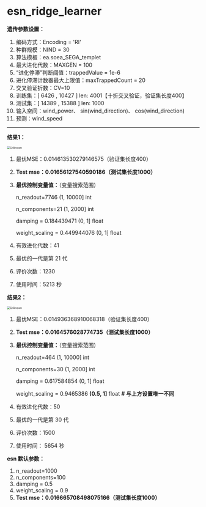 # esn_ridge_learner

**遗传参数设置：**

1. 编码方式：Encoding = 'RI'
2.  种群规模：NIND = 30
3. 算法模板：ea.soea_SEGA_templet
4. 最大进化代数：MAXGEN = 100
5. “进化停滞”判断阈值：trappedValue = 1e-6
6.  进化停滞计数器最大上限值：maxTrappedCount = 20
7. 交叉验证折数：CV=10
8. 训练集：[ 6426 , 10427 ] len: 4001【十折交叉验证，验证集长度400】
9. 测试集：[ 14389 , 15388 ] len: 1000
10. 输入空间：wind_power、 sin(wind_direction)、 cos(wind_direction)
11. 预测：wind_speed

---

**结果1：**

<img src="/Users/apple/Documents/ML_Project/ML - 2.1/module/GA/Result3/Unknown.png" alt="Unknown" style="zoom: 50%;" />

1. 最优MSE：0.014613530279146575（验证集长度400）

2. **Test mse：0.01656127540590186（测试集长度1000）**

3. **最优控制变量值：**（变量搜索范围）

   n_readout=7746  				 	 (1, 10000] int

   n_components=21 				   (1, 2000] int

   damping = 0.184439471 		  (0, 1] float

   weight_scaling = 0.449944076 (0, 1] float

4. 有效进化代数：41

5. 最优的一代是第 21 代

6. 评价次数：1230

7. 使用时间：5213 秒

**结果2：**

<img src="/Users/apple/Documents/ML_Project/ML - 2.1/module/GA/Result4/Unknown.png" alt="Unknown" style="zoom: 50%;" />

1. 最优MSE：0.014936368910068318（验证集长度400）

2. **Test mse：0.0164576028774735（测试集长度1000）**

3. **最优控制变量值：**（变量搜索范围）

   n_readout=464  				 	  (1, 10000] int

   n_components=30 			      (1, 2000] int

   damping = 0.617584854		  (0, 1] float

   weight_scaling = 0.9465386  **(0.5, 1]** float **# 与上方设置唯一不同**

4. 有效进化代数：50

5. 最优的一代是第 30 代

6. 评价次数：1500

7. 使用时间： 5654 秒

**esn 默认参数：**

1. n_readout=1000
2. n_components=100
3. damping = 0.5
4. weight_scaling = 0.9
5. **Test mse：0.016665708498075166（测试集长度1000）**


